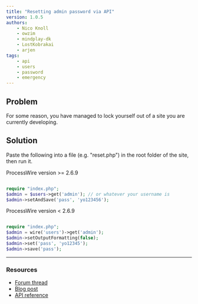 ```yaml
---
title: "Resetting admin password via API"
version: 1.0.5
authors:
    - Nico Knoll
    - owzim
    - mindplay-dk
    - LostKobrakai
    - arjen
tags:
    - api
    - users
    - password
    - emergency
---
```


## Problem

For some reason, you have managed to lock yourself out of a site you are currently developing.

## Solution

Paste the following into a file (e.g. "reset.php") in the root folder of the site, then run it.

ProcessWire version >= 2.6.9

```php

require "index.php";
$admin = $users->get('admin'); // or whatever your username is
$admin->setAndSave('pass', 'yo123456');
```

ProcessWire version < 2.6.9

```php

require "index.php";
$admin = wire('users')->get('admin');
$admin->setOutputFormatting(false);
$admin->set('pass', 'yo12345');
$admin->save('pass');
```

---

### Resources

-   [Forum thread](https://processwire.com/talk/topic/7167-server-error-with-latest-dev-build/#entry69041)
-   [Blog post](https://processwire.com/blog/posts/processwire-2.6.9-core-updates-and-new-procache-version/)
-   [API reference](https://processwire.com/api/ref/page/set-and-save/)
